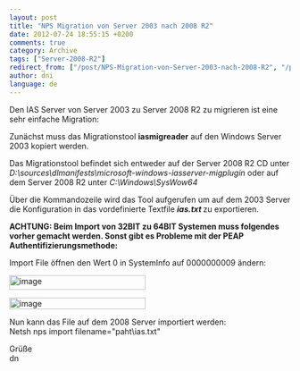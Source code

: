 ```yaml
---
layout: post
title: "NPS Migration von Server 2003 nach 2008 R2"
date: 2012-07-24 18:55:15 +0200
comments: true
category: Archive
tags: ["Server-2008-R2"]
redirect_from: ["/post/NPS-Migration-von-Server-2003-nach-2008-R2", "/post/nps-migration-von-server-2003-nach-2008-r2"]
author: dni
language: de
---
```

<!-- more -->
<p>Den IAS Server von Server 2003 zu Server 2008 R2 zu migrieren ist eine sehr einfache Migration:</p>  <p>Zunächst muss das Migrationstool <strong>iasmigreader</strong> auf den Windows Server 2003 kopiert werden.</p>  <p>Das Migrationstool befindet sich entweder auf der Server 2008 R2 CD unter <em>D:\sources\dlmanifests\microsoft-windows-iasserver-migplugin</em> oder auf dem Server 2008 R2 unter <em>C:\Windows\SysWow64</em></p>  <p>Über die Kommandozeile wird das Tool aufgerufen um auf dem 2003 Server die Konfiguration in das vordefinierte Textfile <strong><em>ias.txt </em></strong>zu exportieren.</p>  <p><strong>ACHTUNG: Beim Import von 32BIT zu 64BIT Systemen muss folgendes vorher gemacht werden. Sonst gibt es Probleme mit der PEAP Authentifizierungsmethode:</strong></p>  <p>Import File öffnen den Wert 0 in SystemInfo auf 0000000009 ändern:</p>  <p><a href="/assets/archive/image_444.png"><img title="image" style="border-left-width: 0px; border-right-width: 0px; border-bottom-width: 0px; display: inline; border-top-width: 0px" border="0" alt="image" src="/assets/archive/image_thumb_442.png" width="244" height="26" /></a> </p>  <p><a href="/assets/archive/image_445.png"><img title="image" style="border-left-width: 0px; border-right-width: 0px; border-bottom-width: 0px; display: inline; border-top-width: 0px" border="0" alt="image" src="/assets/archive/image_thumb_443.png" width="244" height="21" /></a> </p>  <p></p>  <p>Nun kann das File auf dem 2008 Server importiert werden:    <br />Netsh nps import filename=&quot;paht\ias.txt&quot;</p>  <p>Grüße    <br />dn</p>

